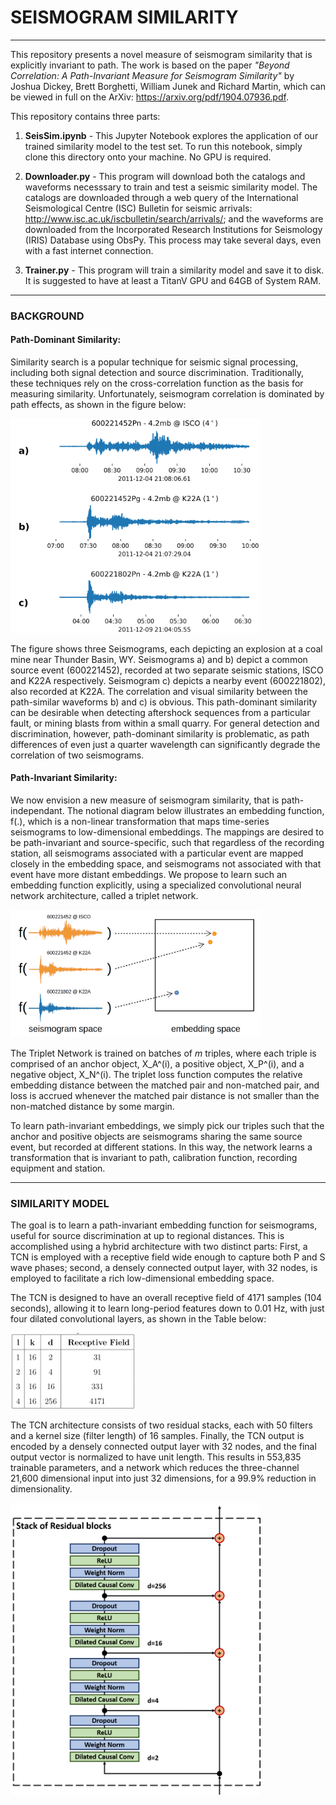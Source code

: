 # SEISMOGRAM SIMILARITY

---


This repository presents a novel measure of seismogram similarity that is explicitly invariant to path. The work is based on the paper _"Beyond Correlation: A Path-Invariant Measure for Seismogram Similarity"_ by Joshua Dickey, Brett Borghetti, William Junek and Richard Martin, which can be viewed in full on the ArXiv: https://arxiv.org/pdf/1904.07936.pdf.

This repository contains three parts:

1) __SeisSim.ipynb__ - This Jupyter Notebook explores the application of our trained similarity model to the test set. To run this notebook, simply clone this directory onto your machine. No GPU is required.

2) __Downloader.py__ - This program will download both the catalogs and waveforms necesssary to train and test a seismic similarity model. The catalogs are downloaded through a web query of the International Seismological Centre (ISC) Bulletin for seismic arrivals: http://www.isc.ac.uk/iscbulletin/search/arrivals/; and the waveforms are downloaded from the Incorporated Research Institutions for Seismology (IRIS) Database using ObsPy. This process may take several days, even with a fast internet connection.

3) __Trainer.py__ - This program will train a similarity model and save it to disk. It is suggested to have at least a TitanV GPU and 64GB of System RAM.

---
### BACKGROUND

#### Path-Dominant Similarity:

Similarity search is a popular technique for seismic signal processing, including both signal detection and source discrimination. Traditionally, these techniques rely on the cross-correlation function as the basis for measuring similarity. Unfortunately, seismogram correlation is dominated by path effects, as shown in the figure below:

<img src="images/Path_dominant_similarity.png" width="400px">


The figure shows three Seismograms, each depicting an explosion at a coal mine near Thunder Basin, WY. Seismograms a) and b) depict a common source event (600221452), recorded at two separate seismic stations, ISCO and K22A respectively. Seismogram c) depicts a nearby event (600221802), also recorded at K22A. The correlation and visual similarity between the path-similar waveforms b) and c) is obvious. This path-dominant similarity can be desirable when detecting aftershock sequences from a particular fault, or mining blasts from within a small quarry. For general detection and discrimination, however, path-dominant similarity is problematic, as path differences of even just a quarter wavelength can significantly degrade the correlation of two seismograms.


#### Path-Invariant Similarity:

We now envision a new measure of seismogram similarity, that is path-independant. The notional diagram below illustrates an embedding function, f(.), which is a non-linear transformation that maps time-series seismograms to low-dimensional embeddings. The mappings are desired to be path-invariant and source-specific, such that regardless of the recording station, all seismograms associated with a particular event are mapped closely in the embedding space, and seismograms not associated with that event have more distant embeddings. We propose to learn such an embedding function explicitly, using a specialized convolutional neural network architecture, called a triplet network.

<img src="images/STA_dominant_similarity.png" width="400px">

The Triplet Network is trained on batches of $m$ triples, where each triple is comprised of an anchor object, X_A^(i), a positive object, X_P^(i), and a negative object, X_N^(i). The triplet loss function computes the relative embedding distance between the matched pair and non-matched pair, and loss is accrued whenever the matched pair distance is not smaller than the non-matched distance by some margin.

To learn path-invariant embeddings, we simply pick our triples such that the anchor and positive objects are seismograms sharing the same source event, but recorded at different stations. In this way, the network learns a transformation that is invariant to path, calibration function, recording equipment and station.


---
### SIMILARITY MODEL
The goal is to learn a path-invariant embedding function for seismograms, useful for source discrimination at up to regional distances. This is accomplished using a hybrid architecture with two distinct parts: First, a TCN is employed with a receptive field wide enough to capture both P and S wave phases; second, a densely connected output layer, with 32 nodes, is employed to facilitate a rich low-dimensional embedding space. 

The TCN is designed to have an overall receptive field of 4171 samples (104 seconds), allowing it to learn long-period features down to 0.01 Hz, with just four dilated convolutional layers, as shown in the Table below:

<img src="images/TCN_parameters.png" width="200px">

The TCN architecture consists of two residual stacks, each with 50 filters and a kernel size (filter length) of 16 samples. Finally, the TCN output is encoded by a densely connected output layer with 32 nodes, and the final output vector is normalized to have unit length. This results in 553,835 trainable parameters, and a network which reduces the three-channel 21,600 dimensional input into just 32 dimensions, for a 99.9\% reduction in dimensionality.

<img src="images/TCN_stack_sim.png" width="400px">




